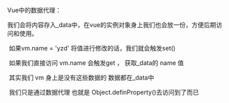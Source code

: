 Vue中的数据代理：

​	我们会将内容存入_data中，在vue的实例对象身上我们也会放一份，方便后期访问和使用。

​	如果vm.name = 'yzd' 将值进行修改的话，我们就会触发set()

​	如果我们直接访问 vm.name 会触发get ， 获取_data的 name 值

​	其实我们 vm 身上是没有这些数据的 数据都在_data中 

​	我们只是通过数据代理 也就是 Object.definProperty()去访问到了而已